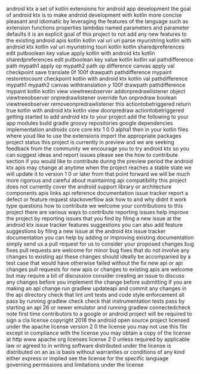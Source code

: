 android ktx a set of kotlin extensions for android app development the goal of android ktx is to make android development with kotlin more concise pleasant and idiomatic by leveraging the features of the language such as extension functions properties lambdas named parameters and parameter defaults it is an explicit goal of this project to not add any new features to the existing android apis kotlin kotlin val uri uri parse myuristring kotlin with android ktx kotlin val uri myuristring touri kotlin kotlin sharedpreferences edit putboolean key value apply kotlin with android ktx kotlin sharedpreferences edit putboolean key value kotlin kotlin val pathdifference path mypath1 apply op mypath2 path op difference canvas apply val checkpoint save translate 0f 100f drawpath pathdifference mypaint restoretocount checkpoint kotlin with android ktx kotlin val pathdifference mypath1 mypath2 canvas withtranslation y 100f drawpath pathdifference mypaint kotlin kotlin view viewtreeobserver addonpredrawlistener object viewtreeobserver onpredrawlistener override fun onpredraw boolean viewtreeobserver removeonpredrawlistener this actiontobetriggered return true kotlin with android ktx kotlin view doonpredraw actiontobetriggered getting started to add android ktx to your project add the following to your app modules build gradle groovy repositories google dependencies implementation androidx core core ktx 1 0 0 alpha1 then in your kotlin files where youd like to use the extensions import the appropriate packages project status this project is currently in preview and we are seeking feedback from the community we encourage you to try android ktx so you can suggest ideas and report issues please see the how to contribute section if you would like to contribute during the preview period the android ktx apis may change at anytime when the project reaches a stable state we will update it to version 1 0 or later from that point forward we will be much more rigorous and careful about maintaining api compatibility this project does not currently cover the android support library or architecture components apis links api reference documentation issue tracker report a defect or feature request stackoverflow ask how to and why didnt it work type questions how to contribute we welcome your contributions to this project there are various ways to contribute reporting issues help improve the project by reporting issues that you find by filing a new issue at the android ktx issue tracker features suggestions you can also add feature suggestions by filing a new issue at the android ktx issue tracker documentation you can help by adding or improving existing documentation simply send us a pull request for us to consider your proposed changes bug fixes pull requests are welcome for minor bug fixes that do not involve any changes to existing api these changes should ideally be accompanied by a test case that would have otherwise failed without the fix new api or api changes pull requests for new apis or changes to existing apis are welcome but may require a bit of discussion consider creating an issue to discuss any changes before you implement the change before submitting if you are making an api change run gradlew updateapi and commit any changes in the api directory check that lint unit tests and code style enforcement all pass by running gradlew check check that instrumentation tests pass by starting an api 26 or newer emulator and running gradlew connectedcheck note first time contributors to a google or android project will be required to sign a cla license copyright 2018 the android open source project licensed under the apache license version 2 0 the license you may not use this file except in compliance with the license you may obtain a copy of the license at http www apache org licenses license 2 0 unless required by applicable law or agreed to in writing software distributed under the license is distributed on an as is basis without warranties or conditions of any kind either express or implied see the license for the specific language governing permissions and limitations under the license